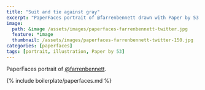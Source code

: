 ```yaml
---
title: "Suit and tie against gray"
excerpt: "PaperFaces portrait of @farrenbennett drawn with Paper by 53 on an iPad."
image: 
  path: &image /assets/images/paperfaces-farrenbennett-twitter.jpg 
  feature: *image
  thumbnail: /assets/images/paperfaces-farrenbennett-twitter-150.jpg
categories: [paperfaces]
tags: [portrait, illustration, Paper by 53]
---
```


PaperFaces portrait of [@farrenbennett](https://twitter.com/farrenbennett).

{% include boilerplate/paperfaces.md %}
